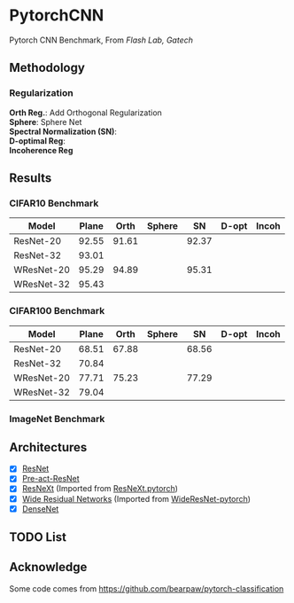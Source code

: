 # PytorchCNN
Pytorch CNN Benchmark, From *Flash Lab, Gatech*

## Methodology

### Regularization
**Orth Reg.**: Add  Orthogonal Regularization  
**Sphere**: Sphere Net  
**Spectral Normalization (SN)**:  
**D-optimal Reg**:  
**Incoherence Reg**



## Results

### CIFAR10 Benchmark

| Model                     | Plane | Orth  | Sphere| SN    | D-opt | Incoh |
| -------------------       | ----- | ----- | ----- | ----- | ----- | ----- |
| ResNet-20                 | 92.55 | 91.61 |       | 92.37 |
| ResNet-32                 | 93.01 |
| WResNet-20                | 95.29 | 94.89 |       | 95.31 |
| WResNet-32                | 95.43 |

### CIFAR100 Benchmark

| Model                     | Plane | Orth  | Sphere| SN    | D-opt | Incoh |
| -------------------       | ----- | ----- | ----- | ----- | ----- | ----- |
| ResNet-20                 | 68.51 | 67.88 |       | 68.56 |
| ResNet-32                 | 70.84 |
| WResNet-20                | 77.71 | 75.23 |       | 77.29 |
| WResNet-32                | 79.04 |

### ImageNet Benchmark

## Architectures

- [x] [ResNet](https://arxiv.org/abs/1512.03385)
- [x] [Pre-act-ResNet](https://arxiv.org/abs/1603.05027)
- [x] [ResNeXt](https://arxiv.org/abs/1611.05431) (Imported from [ResNeXt.pytorch](https://github.com/prlz77/ResNeXt.pytorch))
- [x] [Wide Residual Networks](http://arxiv.org/abs/1605.07146) (Imported from [WideResNet-pytorch](https://github.com/xternalz/WideResNet-pytorch))
- [x] [DenseNet](https://arxiv.org/abs/1608.06993)

## TODO List

## Acknowledge

Some code comes from https://github.com/bearpaw/pytorch-classification
